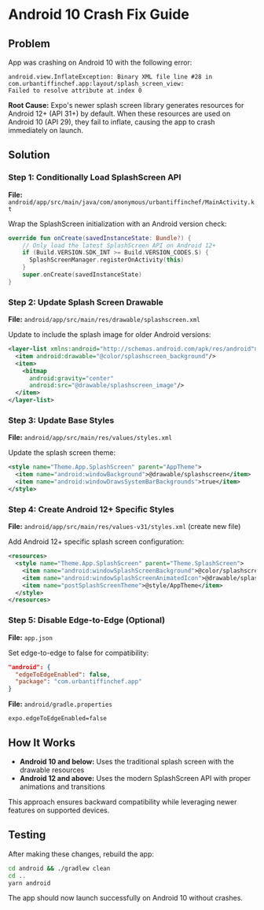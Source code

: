# Android 10 Crash Fix Guide

## Problem
App was crashing on Android 10 with the following error:
```
android.view.InflateException: Binary XML file line #28 in com.urbantiffinchef.app:layout/splash_screen_view: 
Failed to resolve attribute at index 0
```

**Root Cause:** Expo's newer splash screen library generates resources for Android 12+ (API 31+) by default. When these resources are used on Android 10 (API 29), they fail to inflate, causing the app to crash immediately on launch.

## Solution

### Step 1: Conditionally Load SplashScreen API

**File:** `android/app/src/main/java/com/anonymous/urbantiffinchef/MainActivity.kt`

Wrap the SplashScreen initialization with an Android version check:

```kotlin
override fun onCreate(savedInstanceState: Bundle?) {
    // Only load the latest SplashScreen API on Android 12+
    if (Build.VERSION.SDK_INT >= Build.VERSION_CODES.S) {
      SplashScreenManager.registerOnActivity(this)
    }
    super.onCreate(savedInstanceState)
}
```

### Step 2: Update Splash Screen Drawable

**File:** `android/app/src/main/res/drawable/splashscreen.xml`

Update to include the splash image for older Android versions:

```xml
<layer-list xmlns:android="http://schemas.android.com/apk/res/android">
  <item android:drawable="@color/splashscreen_background"/>
  <item>
    <bitmap
      android:gravity="center"
      android:src="@drawable/splashscreen_image"/>
  </item>
</layer-list>
```

### Step 3: Update Base Styles

**File:** `android/app/src/main/res/values/styles.xml`

Update the splash screen theme:

```xml
<style name="Theme.App.SplashScreen" parent="AppTheme">
  <item name="android:windowBackground">@drawable/splashscreen</item>
  <item name="android:windowDrawsSystemBarBackgrounds">true</item>
</style>
```

### Step 4: Create Android 12+ Specific Styles

**File:** `android/app/src/main/res/values-v31/styles.xml` (create new file)

Add Android 12+ specific splash screen configuration:

```xml
<resources>
  <style name="Theme.App.SplashScreen" parent="Theme.SplashScreen">
    <item name="android:windowSplashScreenBackground">@color/splashscreen_background</item>
    <item name="android:windowSplashScreenAnimatedIcon">@drawable/splashscreen_image</item>
    <item name="postSplashScreenTheme">@style/AppTheme</item>
  </style>
</resources>
```

### Step 5: Disable Edge-to-Edge (Optional)

**File:** `app.json`

Set edge-to-edge to false for compatibility:

```json
"android": {
  "edgeToEdgeEnabled": false,
  "package": "com.urbantiffinchef.app"
}
```

**File:** `android/gradle.properties`

```properties
expo.edgeToEdgeEnabled=false
```

## How It Works

- **Android 10 and below:** Uses the traditional splash screen with the drawable resources
- **Android 12 and above:** Uses the modern SplashScreen API with proper animations and transitions

This approach ensures backward compatibility while leveraging newer features on supported devices.

## Testing

After making these changes, rebuild the app:

```bash
cd android && ./gradlew clean
cd ..
yarn android
```

The app should now launch successfully on Android 10 without crashes.
